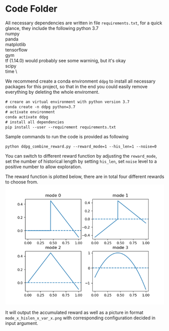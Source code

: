 # Code Folder 


All necessary dependencies are written in file `requirements.txt`, for a quick glance, they include the following
python 3.7 \
numpy \
panda \
matplotlib \
tensorflow \
gym \
tf (1.14.0) would probably see some warninig, but it's okay \
scipy \
time \

We recommend create a conda environment `ddpg` to install all necessary packages for this project, so that in the end you could easily remove everything by deleting the whole enviroment.
```
# creare an virtual environment with python version 3.7 
conda create -n ddpg python=3.7
# activate environment 
conda activate ddpg
# install all dependencies
pip install --user --requirement requirements.txt
```

Sample commands to run the code is provided as following
```
python ddpg_combine_reward.py --reward_mode=1 --his_len=1 --noise=0
```
You can switch to different reward function by adjusting the `reward_mode`, set the number of historical length by setting  `his_len`, set `noise` level to a positive number to allow exploration. 

The reward function is plotted below, there are in total four different rewards to choose from.
![alt text](reward_func.png)

It will output the accumulated reward as well as a picture in format `mode_x_hislen_x_var_x.png` with corresponding configuration decided in input argument.
